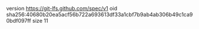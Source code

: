 version https://git-lfs.github.com/spec/v1
oid sha256:40680b20ea5acf56b722a693613df33a1cbf7b9ab4ab306b49c1ca90bdf097ff
size 11
